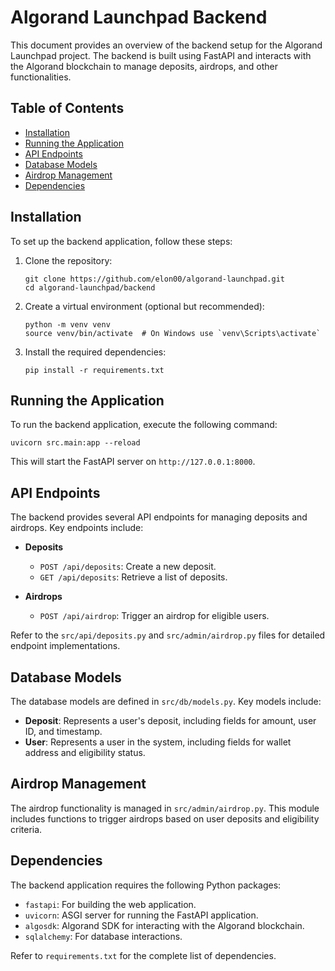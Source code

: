 # Algorand Launchpad Backend

This document provides an overview of the backend setup for the Algorand Launchpad project. The backend is built using FastAPI and interacts with the Algorand blockchain to manage deposits, airdrops, and other functionalities.

## Table of Contents

- [Installation](#installation)
- [Running the Application](#running-the-application)
- [API Endpoints](#api-endpoints)
- [Database Models](#database-models)
- [Airdrop Management](#airdrop-management)
- [Dependencies](#dependencies)

## Installation

To set up the backend application, follow these steps:

1. Clone the repository:
    ```
    git clone https://github.com/elon00/algorand-launchpad.git
    cd algorand-launchpad/backend
    ```

2. Create a virtual environment (optional but recommended):
   ```
   python -m venv venv
   source venv/bin/activate  # On Windows use `venv\Scripts\activate`
   ```

3. Install the required dependencies:
   ```
   pip install -r requirements.txt
   ```

## Running the Application

To run the backend application, execute the following command:
```
uvicorn src.main:app --reload
```
This will start the FastAPI server on `http://127.0.0.1:8000`.

## API Endpoints

The backend provides several API endpoints for managing deposits and airdrops. Key endpoints include:

- **Deposits**
  - `POST /api/deposits`: Create a new deposit.
  - `GET /api/deposits`: Retrieve a list of deposits.

- **Airdrops**
  - `POST /api/airdrop`: Trigger an airdrop for eligible users.

Refer to the `src/api/deposits.py` and `src/admin/airdrop.py` files for detailed endpoint implementations.

## Database Models

The database models are defined in `src/db/models.py`. Key models include:

- **Deposit**: Represents a user's deposit, including fields for amount, user ID, and timestamp.
- **User**: Represents a user in the system, including fields for wallet address and eligibility status.

## Airdrop Management

The airdrop functionality is managed in `src/admin/airdrop.py`. This module includes functions to trigger airdrops based on user deposits and eligibility criteria.

## Dependencies

The backend application requires the following Python packages:

- `fastapi`: For building the web application.
- `uvicorn`: ASGI server for running the FastAPI application.
- `algosdk`: Algorand SDK for interacting with the Algorand blockchain.
- `sqlalchemy`: For database interactions.

Refer to `requirements.txt` for the complete list of dependencies.